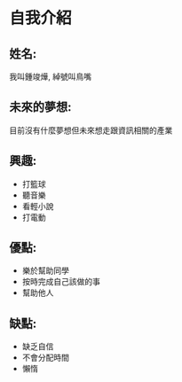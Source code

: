 # 自我介紹
## 姓名:
我叫鍾竣燁, 綽號叫鳥嘴


## 未來的夢想:
目前沒有什麼夢想但未來想走跟資訊相關的產業


## 興趣:
- 打籃球
- 聽音樂
- 看輕小說
- 打電動


## 優點:
- 樂於幫助同學
- 按時完成自己該做的事
- 幫助他人


## 缺點:
- 缺乏自信
- 不會分配時間
- 懶惰
